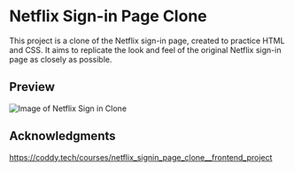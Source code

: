 # Netflix Sign-in Page Clone

This project is a clone of the Netflix sign-in page, created to practice HTML and CSS. It aims to replicate the look and feel of the original Netflix sign-in page as closely as possible.

## Preview

![Image of Netflix Sign in Clone](https://www.google.com/url?sa=i&url=https%3A%2F%2Fwww.youtube.com%2Fwatch%3Fv%3DQfXSttYBeY8&psig=AOvVaw3mbETWj0NWMFD7CqJ_hlZi&ust=1710747379358000&source=images&cd=vfe&opi=89978449&ved=0CBMQjRxqFwoTCOjwt-Dk-oQDFQAAAAAdAAAAABAE)

## Acknowledgments
https://coddy.tech/courses/netflix_signin_page_clone__frontend_project

